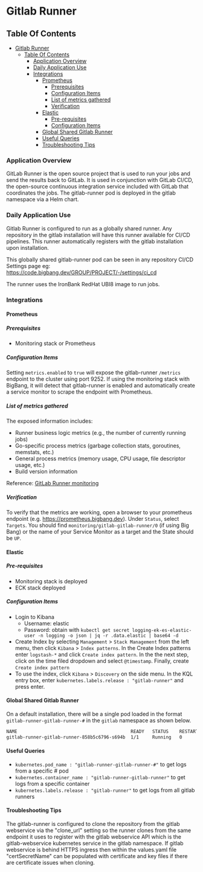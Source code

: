 # Gitlab Runner

## Table Of Contents

- [Gitlab Runner](#gitlab-runner)
  - [Table Of Contents](#table-of-contents)
    - [Application Overview](#application-overview)
    - [Daily Application Use](#daily-application-use)
    - [Integrations](#integrations)
      - [Prometheus](#prometheus)
        - [Prerequisites](#prerequisites)
        - [Configuration Items](#configuration-items)
        - [List of metrics gathered](#list-of-metrics-gathered)
        - [Verification](#verification)
      - [Elastic](#elastic)
        - [Pre-requisites](#pre-requisites)
        - [Configuration Items](#configuration-items-1)
      - [Global Shared Gitlab Runner](#global-shared-gitlab-runner)
      - [Useful Queries](#useful-queries)
      - [Troubleshooting Tips](#troubleshooting-tips)

### Application Overview

GitLab Runner is the open source project that is used to run your jobs and send the results back to GitLab. It is used in conjunction with GitLab CI/CD, the open-source continuous integration service included with GitLab that coordinates the jobs.
The gitlab-runner pod is deployed in the gitlab namespace via a Helm chart.

### Daily Application Use

Gitlab Runner is configured to run as a globally shared runner.  Any repository in the gitlab installation will have this runner available for CI/CD pipelines. This runner automatically registers with the gitlab installation upon installation.

This globally shared gitlab-runner pod can be seen in any repository CI/CD Settings page eg:
https://code.bigbang.dev/GROUP/PROJECT/-/settings/ci_cd

The runner uses the IronBank RedHat UBI8 image to run jobs.

### Integrations

#### Prometheus

##### Prerequisites

- Monitoring stack or Prometheus

##### Configuration Items

Setting `metrics.enabled` to `true` will expose the gitlab-runner `/metrics` endpoint to the cluster using port 9252.
If using the monitoring stack with BigBang, it will detect that gitlab-runner is enabled and automatically create a service monitor to scrape the endpoint with Prometheus.

##### List of metrics gathered

The exposed information includes:

- Runner business logic metrics (e.g., the number of currently running jobs)
- Go-specific process metrics (garbage collection stats, goroutines, memstats, etc.)
- General process metrics (memory usage, CPU usage, file descriptor usage, etc.)
- Build version information

Reference: [GitLab Runner monitoring](https://docs.gitlab.com/runner/monitoring/)

##### Verification

To verify that the metrics are working, open a browser to your prometheus endpoint (e.g. https://prometheus.bigbang.dev).  Under `Status`, select `Targets`.  You should find `monitoring/gitlab-gitlab-runner/0` (if using Big Bang) or the name of your Service Monitor as a target and the State should be `UP`.

#### Elastic

##### Pre-requisites

- Monitoring stack is deployed
- ECK stack deployed

##### Configuration Items

- Login to Kibana
  - Username: elastic
  - Password: obtain with `kubectl get secret logging-ek-es-elastic-user -n logging -o json | jq -r .data.elastic | base64 -d`
- Create Index by selecting `Management` > `Stack Management` from the left menu, then click `Kibana` > `Index patterns`.  In the Create Index patterns enter `logstash-*` and click `Create index pattern`.  In the the next step, click on the time filed dropdown and select `@timestamp`.  Finally, create `Create index pattern`
- To use the index, click `Kibana` > `Discovery` on the side menu.  In the KQL entry box, enter `kubernetes.labels.release : "gitlab-runner"` and press enter.

#### Global Shared Gitlab Runner

On a default installation, there will be a single pod loaded in the format `gitlab-runner-gitlab-runner-#` in the `gitlab` namespace as shown below.

```bash
NAME                                          READY   STATUS    RESTARTS   AGE
gitlab-runner-gitlab-runner-858b5c6796-s694b  1/1     Running   0          156m
```

#### Useful Queries

- `kubernetes.pod_name : "gitlab-runner-gitlab-runner-#"` to get logs from a specific # pod
- `kubernetes.container_name : "gitlab-runner-gitlab-runner"` to get logs from a specific container
- `kubernetes.labels.release : "gitlab-runner"` to get logs from all gitlab runners

#### Troubleshooting Tips

The gitlab-runner is configured to clone the repository from the gitlab webservice via the "clone_url" setting so the runner clones from the same endpoint it uses to register with the gitlab webservice API which is the gitlab-webservice kubernetes service in the gitlab namespace.
If gitlab webservice is behind HTTPS ingress then within the values.yaml file "certSecretName" can be populated with certificate and key files if there are certificate issues when cloning.
